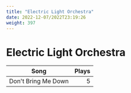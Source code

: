 ```yaml
---
title: "Electric Light Orchestra"
date: 2022-12-07/2022T23:19:26
weight: 397
---
```


# Electric Light Orchestra

 Song | Plays 
----- | -----:
Don't Bring Me Down | 5
